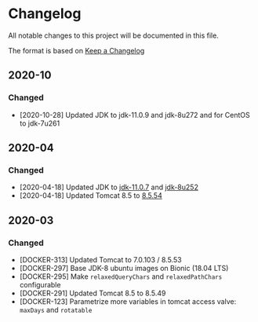 # Changelog

All notable changes to this project will be documented in this file.

The format is based on [Keep a Changelog](http://keepachangelog.com/en/1.0.0/)

## 2020-10

### Changed

* [2020-10-28] Updated JDK to jdk-11.0.9 and jdk-8u272 and for CentOS to jdk-7u261

## 2020-04

### Changed

* [2020-04-18] Updated JDK to [jdk-11.0.7](https://adoptopenjdk.net/release_notes.html?jvmVariant=hotspot#jdk11_0_7) and [jdk-8u252](https://adoptopenjdk.net/release_notes.html?jvmVariant=hotspot#jdk8u252)
* [2020-04-18] Updated Tomcat 8.5 to [8.5.54](http://tomcat.apache.org/tomcat-8.5-doc/changelog.html#Tomcat_8.5.54_(markt))

## 2020-03

### Changed

* [DOCKER-313] Updated Tomcat to 7.0.103 / 8.5.53 
* [DOCKER-297] Base JDK-8 ubuntu images on Bionic (18.04 LTS)
* [DOCKER-295] Make `relaxedQueryChars` and `relaxedPathChars` configurable
* [DOCKER-291] Updated Tomcat 8.5 to 8.5.49
* [DOCKER-123] Parametrize more variables in tomcat access valve: `maxDays` and `rotatable`
